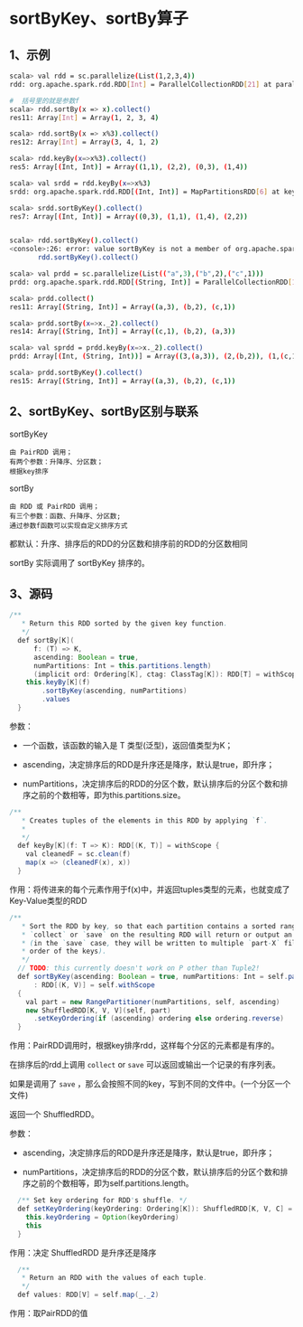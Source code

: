 # sortByKey、sortBy算子


## 1、示例

```sh
scala> val rdd = sc.parallelize(List(1,2,3,4))
rdd: org.apache.spark.rdd.RDD[Int] = ParallelCollectionRDD[21] at parallelize at <console>:24

#  括号里的就是参数f
scala> rdd.sortBy(x => x).collect()
res11: Array[Int] = Array(1, 2, 3, 4)

scala> rdd.sortBy(x => x%3).collect()
res12: Array[Int] = Array(3, 4, 1, 2)

scala> rdd.keyBy(x=>x%3).collect()
res5: Array[(Int, Int)] = Array((1,1), (2,2), (0,3), (1,4))

scala> val srdd = rdd.keyBy(x=>x%3)
srdd: org.apache.spark.rdd.RDD[(Int, Int)] = MapPartitionsRDD[6] at keyBy at <console>:25

scala> srdd.sortByKey().collect()
res7: Array[(Int, Int)] = Array((0,3), (1,1), (1,4), (2,2))


scala> rdd.sortByKey().collect()
<console>:26: error: value sortByKey is not a member of org.apache.spark.rdd.RDD[Int]
       rdd.sortByKey().collect()
```

```sh
scala> val prdd = sc.parallelize(List(("a",3),("b",2),("c",1)))
prdd: org.apache.spark.rdd.RDD[(String, Int)] = ParallelCollectionRDD[10] at parallelize at <console>:24

scala> prdd.collect()
res11: Array[(String, Int)] = Array((a,3), (b,2), (c,1))

scala> prdd.sortBy(x=>x._2).collect()
res14: Array[(String, Int)] = Array((c,1), (b,2), (a,3))

scala> val sprdd = prdd.keyBy(x=>x._2).collect()
prdd: Array[(Int, (String, Int))] = Array((3,(a,3)), (2,(b,2)), (1,(c,1)))

scala> prdd.sortByKey().collect()
res15: Array[(String, Int)] = Array((a,3), (b,2), (c,1))
```

## 2、sortByKey、sortBy区别与联系

sortByKey 

	由 PairRDD 调用；
	有两个参数：升降序、分区数；
	根据key排序

sortBy 

	由 RDD 或 PairRDD 调用；
	有三个参数：函数、升降序、分区数;
	通过参数f函数可以实现自定义排序方式

都默认：升序、排序后的RDD的分区数和排序前的RDD的分区数相同

sortBy 实际调用了 sortByKey 排序的。

## 3、源码

```java
/**
   * Return this RDD sorted by the given key function.
   */
  def sortBy[K](
      f: (T) => K,
      ascending: Boolean = true,
      numPartitions: Int = this.partitions.length)
      (implicit ord: Ordering[K], ctag: ClassTag[K]): RDD[T] = withScope {
    this.keyBy[K](f)
        .sortByKey(ascending, numPartitions)
        .values
  }
```
参数：

- 一个函数，该函数的输入是 T 类型(泛型)，返回值类型为K；

- ascending，决定排序后的RDD是升序还是降序，默认是true，即升序；

- numPartitions，决定排序后的RDD的分区个数，默认排序后的分区个数和排序之前的个数相等，即为this.partitions.size。

```java
/**
   * Creates tuples of the elements in this RDD by applying `f`.
   * 
   */
  def keyBy[K](f: T => K): RDD[(K, T)] = withScope {
    val cleanedF = sc.clean(f)
    map(x => (cleanedF(x), x))
  }
```

作用：将传进来的每个元素作用于f(x)中，并返回tuples类型的元素，也就变成了Key-Value类型的RDD

```java
/**
   * Sort the RDD by key, so that each partition contains a sorted range of the elements. Calling
   * `collect` or `save` on the resulting RDD will return or output an ordered list of records
   * (in the `save` case, they will be written to multiple `part-X` files in the filesystem, in
   * order of the keys).
   */
  // TODO: this currently doesn't work on P other than Tuple2!
  def sortByKey(ascending: Boolean = true, numPartitions: Int = self.partitions.length)
      : RDD[(K, V)] = self.withScope
  {
    val part = new RangePartitioner(numPartitions, self, ascending)
    new ShuffledRDD[K, V, V](self, part)
      .setKeyOrdering(if (ascending) ordering else ordering.reverse)
  }
```
作用：PairRDD调用时，根据key排序rdd，这样每个分区的元素都是有序的。

在排序后的rdd上调用 `collect` or `save` 可以返回或输出一个记录的有序列表。

如果是调用了 `save` ，那么会按照不同的key，写到不同的文件中。(一个分区一个文件)

返回一个 ShuffledRDD。

参数：

- ascending，决定排序后的RDD是升序还是降序，默认是true，即升序；

- numPartitions，决定排序后的RDD的分区个数，默认排序后的分区个数和排序之前的个数相等，即为self.partitions.length。

```java
  /** Set key ordering for RDD's shuffle. */
  def setKeyOrdering(keyOrdering: Ordering[K]): ShuffledRDD[K, V, C] = {
    this.keyOrdering = Option(keyOrdering)
    this
  }
```
作用：决定 ShuffledRDD 是升序还是降序

```java
  /**
   * Return an RDD with the values of each tuple.
   */
  def values: RDD[V] = self.map(_._2)

```
作用：取PairRDD的值

